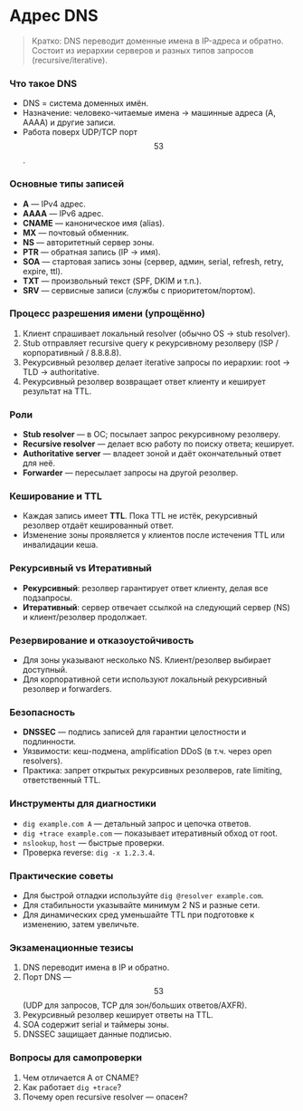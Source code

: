 # Адрес DNS

> Кратко: DNS переводит доменные имена в IP-адреса и обратно. Состоит из иерархии серверов и разных типов запросов (recursive/iterative).

### Что такое DNS

* DNS = система доменных имён.
* Назначение: человеко-читаемые имена → машинные адреса (A, AAAA) и другие записи.
* Работа поверх UDP/TCP порт $$53$$.

### Основные типы записей

* **A** — IPv4 адрес.
* **AAAA** — IPv6 адрес.
* **CNAME** — каноническое имя (alias).
* **MX** — почтовый обменник.
* **NS** — авторитетный сервер зоны.
* **PTR** — обратная запись (IP → имя).
* **SOA** — стартовая запись зоны (сервер, админ, serial, refresh, retry, expire, ttl).
* **TXT** — произвольный текст (SPF, DKIM и т.п.).
* **SRV** — сервисные записи (службы с приоритетом/портом).

### Процесс разрешения имени (упрощённо)

1. Клиент спрашивает локальный resolver (обычно OS → stub resolver).
2. Stub отправляет recursive query к рекурсивному резолверу (ISP / корпоративный / 8.8.8.8).
3. Рекурсивный резолвер делает iterative запросы по иерархии: root → TLD → authoritative.
4. Рекурсивный резолвер возвращает ответ клиенту и кеширует результат на TTL.

### Роли

* **Stub resolver** — в ОС; посылает запрос рекурсивному резолверу.
* **Recursive resolver** — делает всю работу по поиску ответа; кеширует.
* **Authoritative server** — владеет зоной и даёт окончательный ответ для неё.
* **Forwarder** — пересылает запросы на другой резолвер.

### Кеширование и TTL

* Каждая запись имеет **TTL**. Пока TTL не истёк, рекурсивный резолвер отдаёт кешированный ответ.
* Изменение зоны проявляется у клиентов после истечения TTL или инвалидации кеша.

### Рекурсивный vs Итеративный

* **Рекурсивный**: резолвер гарантирует ответ клиенту, делая все подзапросы.
* **Итеративный**: сервер отвечает ссылкой на следующий сервер (NS) и клиент/резолвер продолжает.

### Резервирование и отказоустойчивость

* Для зоны указывают несколько NS. Клиент/резолвер выбирает доступный.
* Для корпоративной сети используют локальный рекурсивный резолвер и forwarders.

### Безопасность

* **DNSSEC** — подпись записей для гарантии целостности и подлинности.
* Уязвимости: кеш-подмена, amplification DDoS (в т.ч. через open resolvers).
* Практика: запрет открытых рекурсивных резолверов, rate limiting, ответственный TTL.

### Инструменты для диагностики

* `dig example.com A` — детальный запрос и цепочка ответов.
* `dig +trace example.com` — показывает итеративный обход от root.
* `nslookup`, `host` — быстрые проверки.
* Проверка reverse: `dig -x 1.2.3.4`.

### Практические советы

* Для быстрой отладки используйте `dig @resolver example.com`.
* Для стабильности указывайте минимум 2 NS и разные сети.
* Для динамических сред уменьшайте TTL при подготовке к изменению, затем увеличьте.

### Экзаменационные тезисы

1. DNS переводит имена в IP и обратно.
2. Порт DNS — $$53$$ (UDP для запросов, TCP для зон/больших ответов/AXFR).
3. Рекурсивный резолвер кеширует ответы на TTL.
4. SOA содержит serial и таймеры зоны.
5. DNSSEC защищает данные подписью.

### Вопросы для самопроверки

1. Чем отличается A от CNAME?
2. Как работает `dig +trace`?
3. Почему open recursive resolver — опасен?
